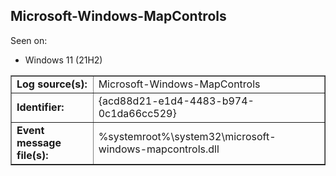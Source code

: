 ## Microsoft-Windows-MapControls

Seen on:
* Windows 11 (21H2)

<table border="1" class="docutils">
  <tbody>
    <tr>
      <td><b>Log source(s):</b></td>
      <td>Microsoft-Windows-MapControls</td>
    </tr>
    <tr>
      <td><b>Identifier:</b></td>
      <td>{acd88d21-e1d4-4483-b974-0c1da66cc529}</td>
    </tr>
    <tr>
      <td><b>Event message file(s):</b></td>
      <td>%systemroot%\system32\microsoft-windows-mapcontrols.dll</td>
    </tr>
  </tbody>
</table>

&nbsp;

